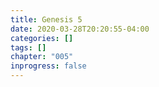 ```yaml
---
title: Genesis 5
date: 2020-03-28T20:20:55-04:00
categories: []
tags: []
chapter: "005"
inprogress: false
---
```


